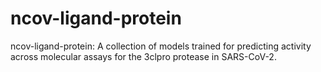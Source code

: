 # ncov-ligand-protein
ncov-ligand-protein: A collection of models trained for predicting activity across molecular assays for the 3clpro protease in SARS-CoV-2. 
